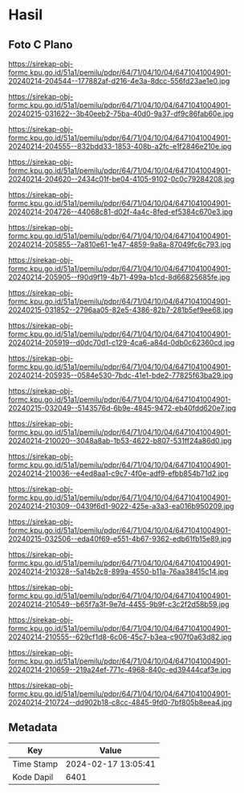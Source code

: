 # Hasil

## Foto C Plano

https://sirekap-obj-formc.kpu.go.id/51a1/pemilu/pdpr/64/71/04/10/04/6471041004901-20240214-204544--177882af-d216-4e3a-8dcc-556fd23ae1e0.jpg

https://sirekap-obj-formc.kpu.go.id/51a1/pemilu/pdpr/64/71/04/10/04/6471041004901-20240215-031622--3b40eeb2-75ba-40d0-9a37-df9c86fab60e.jpg

https://sirekap-obj-formc.kpu.go.id/51a1/pemilu/pdpr/64/71/04/10/04/6471041004901-20240214-204555--832bdd33-1853-408b-a2fc-e1f2846e210e.jpg

https://sirekap-obj-formc.kpu.go.id/51a1/pemilu/pdpr/64/71/04/10/04/6471041004901-20240214-204620--2434c01f-be04-4105-9102-0c0c79284208.jpg

https://sirekap-obj-formc.kpu.go.id/51a1/pemilu/pdpr/64/71/04/10/04/6471041004901-20240214-204726--44068c81-d02f-4a4c-8fed-ef5384c670e3.jpg

https://sirekap-obj-formc.kpu.go.id/51a1/pemilu/pdpr/64/71/04/10/04/6471041004901-20240214-205855--7a810e61-1e47-4859-9a8a-87049fc6c793.jpg

https://sirekap-obj-formc.kpu.go.id/51a1/pemilu/pdpr/64/71/04/10/04/6471041004901-20240214-205905--f90d9f19-4b71-499a-b1cd-8d66825685fe.jpg

https://sirekap-obj-formc.kpu.go.id/51a1/pemilu/pdpr/64/71/04/10/04/6471041004901-20240215-031852--2796aa05-82e5-4386-82b7-281b5ef9ee68.jpg

https://sirekap-obj-formc.kpu.go.id/51a1/pemilu/pdpr/64/71/04/10/04/6471041004901-20240214-205919--d0dc70d1-c129-4ca6-a84d-0db0c62360cd.jpg

https://sirekap-obj-formc.kpu.go.id/51a1/pemilu/pdpr/64/71/04/10/04/6471041004901-20240214-205935--0584e530-7bdc-41e1-bde2-77825f63ba29.jpg

https://sirekap-obj-formc.kpu.go.id/51a1/pemilu/pdpr/64/71/04/10/04/6471041004901-20240215-032049--5143576d-6b9e-4845-9472-eb40fdd620e7.jpg

https://sirekap-obj-formc.kpu.go.id/51a1/pemilu/pdpr/64/71/04/10/04/6471041004901-20240214-210020--3048a8ab-1b53-4622-b807-531ff24a86d0.jpg

https://sirekap-obj-formc.kpu.go.id/51a1/pemilu/pdpr/64/71/04/10/04/6471041004901-20240214-210036--e4ed8aa1-c9c7-4f0e-adf9-efbb854b71d2.jpg

https://sirekap-obj-formc.kpu.go.id/51a1/pemilu/pdpr/64/71/04/10/04/6471041004901-20240214-210309--0439f6d1-9022-425e-a3a3-ea016b950209.jpg

https://sirekap-obj-formc.kpu.go.id/51a1/pemilu/pdpr/64/71/04/10/04/6471041004901-20240215-032506--eda40f69-e551-4b67-9362-edb61fb15e89.jpg

https://sirekap-obj-formc.kpu.go.id/51a1/pemilu/pdpr/64/71/04/10/04/6471041004901-20240214-210328--5a14b2c8-899a-4550-b11a-76aa38415c14.jpg

https://sirekap-obj-formc.kpu.go.id/51a1/pemilu/pdpr/64/71/04/10/04/6471041004901-20240214-210549--b65f7a3f-9e7d-4455-9b9f-c3c2f2d58b59.jpg

https://sirekap-obj-formc.kpu.go.id/51a1/pemilu/pdpr/64/71/04/10/04/6471041004901-20240214-210555--629cf1d8-6c06-45c7-b3ea-c907f0a63d82.jpg

https://sirekap-obj-formc.kpu.go.id/51a1/pemilu/pdpr/64/71/04/10/04/6471041004901-20240214-210659--219a24ef-771c-4968-840c-ed39444caf3e.jpg

https://sirekap-obj-formc.kpu.go.id/51a1/pemilu/pdpr/64/71/04/10/04/6471041004901-20240214-210724--dd902b18-c8cc-4845-9fd0-7bf805b8eea4.jpg


## Metadata

| Key        | Value               |
| ---------- | ------------------- |
| Time Stamp | 2024-02-17 13:05:41 |
| Kode Dapil | 6401                |



